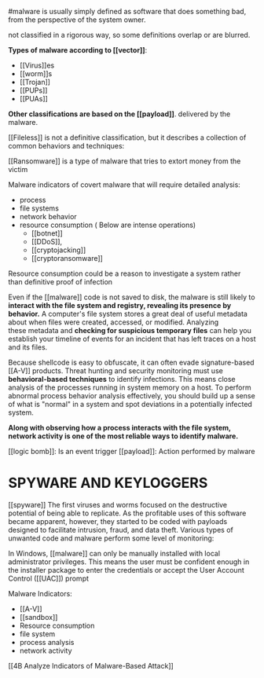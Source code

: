 #malware is usually simply defined as software that does something bad, from the perspective of the system owner. 

 not classified in a rigorous way, so some definitions overlap or are blurred. 

 **Types of malware according to [[vector]]**:
-  [[Virus]]es 
-  [[worm]]s
-  [[Trojan]]
-  [[PUPs]]
-  [[PUAs]]


 

**Other classifications are based on the [[payload]]**. delivered by the malware. 

 [[Fileless]] is not a definitive classification, but it describes a collection of common behaviors and techniques:
 
 [[Ransomware]] is a type of malware that tries to extort money from the victim

 Malware indicators of covert malware that will require detailed analysis:
 - process
 - file systems
 - network behavior
 - resource consumption ( Below are intense operations)
	 - [[botnet]] 
	 - [[DDoS]], 
	 - [[cryptojacking]]
	 - [[cryptoransomware]]
  
  Resource consumption could be a reason to investigate a system rather than definitive proof of infection
 
 Even if the [[malware]] code is not saved to disk, the malware is still likely to **interact with the file system and registry, revealing its presence by behavior.** A computer's file system stores a great deal of useful metadata about when files were created, accessed, or modified. Analyzing these metadata and **checking for suspicious temporary files** can help you establish your timeline of events for an incident that has left traces on a host and its files.
 
 Because shellcode is easy to obfuscate, it can often evade signature-based [[A-V]] products. Threat hunting and security monitoring must use **behavioral-based techniques** to identify infections. This means close analysis of the processes running in system memory on a host. To perform abnormal process behavior analysis effectively, you should build up a sense of what is "normal" in a system and spot deviations in a potentially infected system.
 
 **Along with observing how a process interacts with the file system, network activity is one of the most reliable ways to identify malware.**
 
 [[logic bomb]]:  Is an event trigger
 [[payload]]:  Action performed by malware
  
  # SPYWARE AND KEYLOGGERS
[[spyware]]
The first viruses and worms focused on the destructive potential of being able to replicate. As the profitable uses of this software became apparent, however, they started to be coded with payloads designed to facilitate intrusion, fraud, and data theft. Various types of unwanted code and malware perform some level of monitoring:

In Windows, [[malware]] can only be manually installed with local administrator privileges. This means the user must be confident enough in the installer package to enter the credentials or accept the User Account Control ([[UAC]]) prompt

Malware Indicators:
- [[A-V]]
- [[sandbox]]
- Resource consumption
- file system
- process analysis
- network activity

[[4B  Analyze Indicators of Malware-Based Attack]]